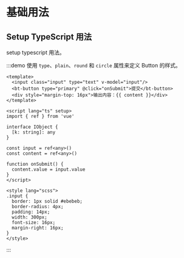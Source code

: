 # 基础用法

## Setup TypeScript 用法

setup typescript 用法。

:::demo 使用 `type`、`plain`、`round` 和 `circle` 属性来定义 Button 的样式。

```vue
<template>
  <input class="input" type="text" v-model="input"/>
  <bt-button type="primary" @click="onSubmit">提交</bt-button>
  <div style="margin-top: 16px">输出内容：{{ content }}</div>
</template>

<script lang="ts" setup>
import { ref } from 'vue'

interface IObject {
  [k: string]: any
}

const input = ref<any>()
const content = ref<any>()

function onSubmit() {
  content.value = input.value
}
</script>

<style lang="scss">
.input {
  border: 1px solid #ebebeb;
  border-radius: 4px;
  padding: 14px;
  width: 300px;
  font-size: 16px;
  margin-right: 16px;
}
</style>
```

:::
